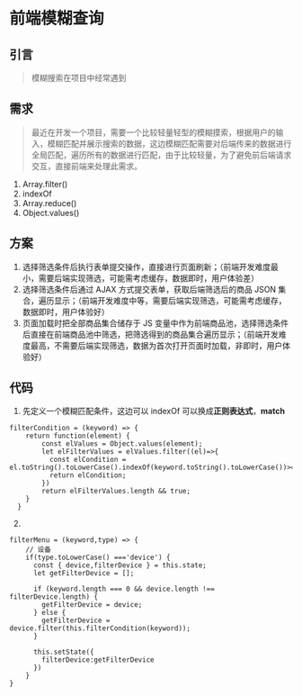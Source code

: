 # 前端模糊查询

## 引言
> 模糊搜索在项目中经常遇到

## 需求
> 最近在开发一个项目，需要一个比较轻量轻型的模糊摸索，根据用户的输入，模糊匹配并展示搜索的数据，这边模糊匹配需要对后端传来的数据进行全局匹配，遍历所有的数据进行匹配，由于比较轻量，为了避免前后端请求交互，直接前端来处理此需求。  
1. Array.filter()
2. indexOf
3. Array.reduce()
4. Object.values()

## 方案
1. 选择筛选条件后执行表单提交操作，直接进行页面刷新；（前端开发难度最小，需要后端实现筛选，可能需考虑缓存，数据即时，用户体验差）
2. 选择筛选条件后通过 AJAX 方式提交表单，获取后端筛选后的商品 JSON 集合，遍历显示；（前端开发难度中等，需要后端实现筛选，可能需考虑缓存，数据即时，用户体验好）
3. 页面加载时把全部商品集合储存于 JS 变量中作为前端商品池，选择筛选条件后直接在前端商品池中筛选，把筛选得到的商品集合遍历显示；（前端开发难度最高，不需要后端实现筛选，数据为首次打开页面时加载，非即时，用户体验好）


## 代码

1. 先定义一个模糊匹配条件，这边可以 indexOf 可以换成**正则表达式**，**match**
```
filterCondition = (keyword) => {
    return function(element) {
        const elValues = Object.values(element);
        let elFilterValues = elValues.filter((el)=>{
          const elCondition = el.toString().toLowerCase().indexOf(keyword.toString().toLowerCase())>=0
          return elCondition;
        })
        return elFilterValues.length && true;
    }
  }
```

2. 
```
filterMenu = (keyword,type) => {
    // 设备
    if(type.toLowerCase() ==='device') {
      const { device,filterDevice } = this.state;
      let getFilterDevice = [];

      if (keyword.length === 0 && device.length !== filterDevice.length) {
        getFilterDevice = device;
      } else {
        getFilterDevice = device.filter(this.filterCondition(keyword));
      }

      this.setState({
        filterDevice:getFilterDevice
      })
    }
}
```